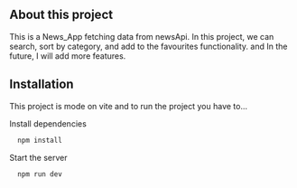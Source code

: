 ## About this project

This is a News_App fetching data from newsApi. In this project, we can search, sort by category, and add to the favourites functionality. and In the future, I will add more features.

## Installation

This project is mode on vite and to run the project you have to...

Install dependencies

```bash
  npm install
```

Start the server

```bash
  npm run dev
```
    
